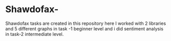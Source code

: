 # Shawdofax-
Shawdofax tasks are created in this repository here I worked with 2 libraries and 5 different graphs in task -1 beginner level and i did sentiment analysis in task-2 intermediate level.
